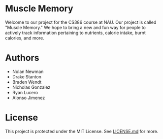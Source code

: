 # Muscle Memory 
Welcome to our project for the CS386 course at NAU. Our project is called "Muscle Memory."
We hope to bring a new and fun way for people to actively track information pertaining to 
nutrients, calorie intake, burnt calories, and more.

# Authors
* Nolan Newman
* Drake Stanton
* Braden Wendt
* Nicholas Gonzalez
* Ryan Lucero
* Alonso Jimenez

# License
This project is protected under the MIT License. See [LICENSE.md](https://github.com/nolannewman/cs386-our-project/blob/main/LICENSE.md) for more.
